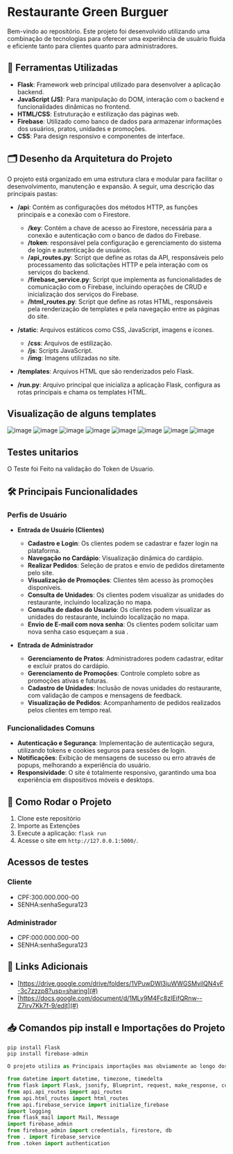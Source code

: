 # Restaurante Green Burguer

Bem-vindo ao repositório.
Este projeto foi desenvolvido utilizando uma combinação de tecnologias para oferecer uma experiência de usuário fluida e eficiente tanto para clientes quanto para administradores.

## 🔧 Ferramentas Utilizadas

- **Flask**: Framework web principal utilizado para desenvolver a aplicação backend.
- **JavaScript (JS)**: Para manipulação do DOM, interação com o backend e funcionalidades dinâmicas no frontend.
- **HTML/CSS**: Estruturação e estilização das páginas web.
- **Firebase**: Utilizado como banco de dados para armazenar informações dos usuários, pratos, unidades e promoções.
- **CSS**: Para design responsivo e componentes de interface.

## 🗂️ Desenho da Arquitetura do Projeto

O projeto está organizado em uma estrutura clara e modular para facilitar o desenvolvimento, manutenção e expansão. A seguir, uma descrição das principais pastas:

- **/api**: Contém as configurações dos métodos HTTP, as funções principais e a conexão com o Firestore.
  - **/key**: Contém a chave de acesso ao Firestore, necessária para a conexão e autenticação com o banco de dados do Firebase.
  - **/token**: responsável pela configuração e gerenciamento do sistema de login e autenticação de usuários.
  - **/api_routes.py**: Script que define as rotas da API, responsáveis pelo processamento das solicitações HTTP e pela interação com os serviços do backend.
  - **/firebase_service.py**: Script que implementa as funcionalidades de comunicação com o Firebase, incluindo operações de CRUD e inicialização dos serviços do Firebase.
  - **/html_routes.py**: Script que define as rotas HTML, responsáveis pela renderização de templates e pela navegação entre as páginas do site.
- **/static**: Arquivos estáticos como CSS, JavaScript, imagens e ícones.
  - **/css**: Arquivos de estilização.
  - **/js**: Scripts JavaScript.
  - **/img**: Imagens utilizadas no site.
- **/templates**: Arquivos HTML que são renderizados pelo Flask.

- **/run.py**: Arquivo principal que inicializa a aplicação Flask, configura as rotas principais e chama os templates HTML.

## Visualização de alguns templates
![image](https://github.com/user-attachments/assets/e436d66e-9387-4aad-b0a3-adfac3ba65c0)
![image](https://github.com/user-attachments/assets/cf55802d-8cf7-495a-9289-ecdc6f996191)
![image](https://github.com/user-attachments/assets/a69aa472-2c6c-4030-a481-11b2b20acda6)
![image](https://github.com/user-attachments/assets/1d662664-8693-4c72-a363-188bc75c027f)
![image](https://github.com/user-attachments/assets/f31ea441-2a43-40b0-a200-e3921b119fd7)
![image](https://github.com/user-attachments/assets/246e47f2-1ff0-4d34-8144-07a011e9d348)
![image](https://github.com/user-attachments/assets/192929a1-6f63-4fa7-a2cc-247e3f8be8cc)
![image](https://github.com/user-attachments/assets/ca31205e-e183-4844-954d-ed6e03265954)


## Testes unitarios
O Teste foi Feito na validação do Token de Usuario.

## 🛠️ Principais Funcionalidades

### Perfis de Usuário

- **Entrada de Usuário (Clientes)**
  - **Cadastro e Login**: Os clientes podem se cadastrar e fazer login na plataforma.
  - **Navegação no Cardápio**: Visualização dinâmica do cardápio.
  - **Realizar Pedidos**: Seleção de pratos e envio de pedidos diretamente pelo site.
  - **Visualização de Promoções**: Clientes têm acesso às promoções disponíveis.
  - **Consulta de Unidades**: Os clientes podem visualizar as unidades do restaurante, incluindo localização no mapa.
  - **Consulta de dados do Usuario**: Os clientes podem visualizar as unidades do restaurante, incluindo localização no mapa.
  - **Envio de E-mail com nova senha**: Os clientes podem solicitar uam nova senha caso esqueçam a sua .

- **Entrada de Administrador**
  - **Gerenciamento de Pratos**: Administradores podem cadastrar, editar e excluir pratos do cardápio.
  - **Gerenciamento de Promoções**: Controle completo sobre as promoções ativas e futuras.
  - **Cadastro de Unidades**: Inclusão de novas unidades do restaurante, com validação de campos e mensagens de feedback.
  - **Visualização de Pedidos**: Acompanhamento de pedidos realizados pelos clientes em tempo real.


### Funcionalidades Comuns

- **Autenticação e Segurança**: Implementação de autenticação segura, utilizando tokens e cookies seguros para sessões de login.
- **Notificações**: Exibição de mensagens de sucesso ou erro através de popups, melhorando a experiência do usuário.
- **Responsividade**: O site é totalmente responsivo, garantindo uma boa experiência em dispositivos móveis e desktops.

## 🚀 Como Rodar o Projeto

1. Clone este repositório
2. Importe as Extenções
3. Execute a aplicação: `flask run`
4. Acesse o site em `http://127.0.0.1:5000/`.


## Acessos de testes

### Cliente
- CPF:300.000.000-00
- SENHA:senhaSegura123

### Administrador
- CPF:000.000.000-00
- SENHA:senhaSegura123

## 📎 Links Adicionais

- [https://drive.google.com/drive/folders/1VPuwDWl3iuWWGSMvilQN4vF-3c7zzzp8?usp=sharing](#)
- [https://docs.google.com/document/d/1MLy9M4Fc8zIEifQRnw--Z7irv7Kk7f-9/edit](#)


##  📥 Comandos pip install e Importações do Projeto
```python
pip install Flask
pip install firebase-admin

O projeto utiliza as Principais importações mas obviamente ao longo dos arquivos podem encontrar outras

from datetime import datetime, timezone, timedelta
from flask import Flask, jsonify, Blueprint, request, make_response, current_app
from api.api_routes import api_routes  
from api.html_routes import html_routes
from api.firebase_service import initialize_firebase
import logging
from flask_mail import Mail, Message
import firebase_admin
from firebase_admin import credentials, firestore, db
from . import firebase_service
from .token import authentication
